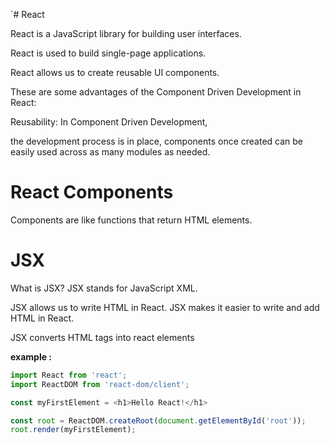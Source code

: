 `# React

React is a JavaScript library for building user interfaces.

React is used to build single-page applications.

React allows us to create reusable UI components.

These are some advantages of the Component Driven Development in React:

 Reusability: In Component Driven Development, 

 the development process is in place, components once created can be easily used across as many modules as needed.

# React Components

Components are like functions that return HTML elements.

 # JSX

 What is JSX? JSX stands for JavaScript XML.
 
  JSX allows us to write HTML in React. JSX makes it easier to write and add HTML in React.

JSX converts HTML tags into react elements

  
**example :**

  ``` js
  import React from 'react';
import ReactDOM from 'react-dom/client';

const myFirstElement = <h1>Hello React!</h1>

const root = ReactDOM.createRoot(document.getElementById('root'));
root.render(myFirstElement);
  ```

